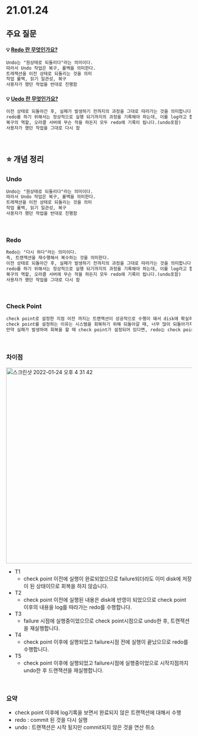 # 21.01.24



## 주요 질문



#### 💡 [Redo 란 무엇인가요?](#Redo)

```markdown
Undo는 "원상태로 되돌리다"라는 의미이다.
따라서 Undo 작업은 복구, 롤백을 의미한다.
트래잭션을 이전 상태로 되돌리는 것을 의미
작업 롤백, 읽기 일관성, 복구
사용자가 했던 작업을 반대로 진행함
```

#### 💡 [Uedo 란 무엇인가요?](#Uedo)

```markdown
이전 상태로 되돌아간 후, 실패가 발생하기 전까지의 과정을 그대로 따라가는 것을 의미합니다.
redo를 하기 위해서는 정상적으로 실행 되기까지의 과정을 기록해야 하는데, 이를 log라고 합니다.
복구의 역할, 오라클 서버에 무슨 작을 하든지 모두 redo에 기록이 됩니다.(undo포함)
사용자가 했던 작업을 그대로 다시 함
```

<br />

## ⭐ 개념 정리

### Undo

```markdown
Undo는 "원상태로 되돌리다"라는 의미이다.
따라서 Undo 작업은 복구, 롤백을 의미한다.
트래잭션을 이전 상태로 되돌리는 것을 의미
작업 롤백, 읽기 일관성, 복구
사용자가 했던 작업을 반대로 진행함
```

<br />

### Redo

```markdown
Redo는 "다시 하다"라는 의미이다.
즉, 트랜잭션을 재수행해서 복수하는 것을 의미한다.
이전 상태로 되돌아간 후, 실패가 발생하기 전까지의 과정을 그대로 따라가는 것을 의미합니다.
redo를 하기 위해서는 정상적으로 실행 되기까지의 과정을 기록해야 하는데, 이를 log라고 합니다.
복구의 역할, 오라클 서버에 무슨 작을 하든지 모두 redo에 기록이 됩니다.(undo포함)
사용자가 했던 작업을 그대로 다시 함
```

<br />

### Check Point

```markdown
check point로 설정한 지점 이전 까지는 트랜잭션이 성공적으로 수행이 돼서 disk에 확실히 저장된 상태를 의미합니다.
check point를 설정하는 이유는 시스템을 회복하기 위해 되돌아갈 때, 너무 많이 되돌아가지 않도록 하기 위함입니다.
만약 실패가 발생하여 회복을 할 때 check point가 설정되어 있다면, redo는 check point 시점부터 log를 따라가면서 트랜잭션을 수행하지만, undo는 log를 따라가지 않고 트랜잭션을 재수행 합니다.
```



<br />

### 차이점

<img width="530" alt="스크린샷 2022-01-24 오후 4 31 42" src="https://user-images.githubusercontent.com/60912550/150740117-a5e25802-8fe3-4ced-ac77-49294bb9a443.png">

* T1
  * check point 이전에 실행이 완료되었으므로 failure되더라도 이미 disk에 저장이 된 상태이므로 회복을 하지 않습니다.
* T2
  * check point 이전에 실행된 내용은 disk에 반영이 되었으므로 check point 이후의 내용을 log를 따라가는 redo를 수행합니다.
* T3
  * failure 시점에 실행중이었으므로 check point시점으로 undo한 후, 트랜잭션을 재실행합니다.
* T4
  * check point 이후에 실행되었고 failure시점 전에 실행이 끝났으므로 redo를 수행합니다.
* T5
  * check point 이후에 실행되었고 failure시점에 실행중이었으로 시작지점까지 undo한 후 드랜잭션을 재실행합니다.

<br />

### 요약

* check point 이후에 log기록을 보면서 완료되지 않은 트랜잭션에 대해서 수행
* redo : commit 된 것을 다시 실행
* undo : 트랜잭션은 시작 됬지만 commit되지 않은 것을 연산 취소
